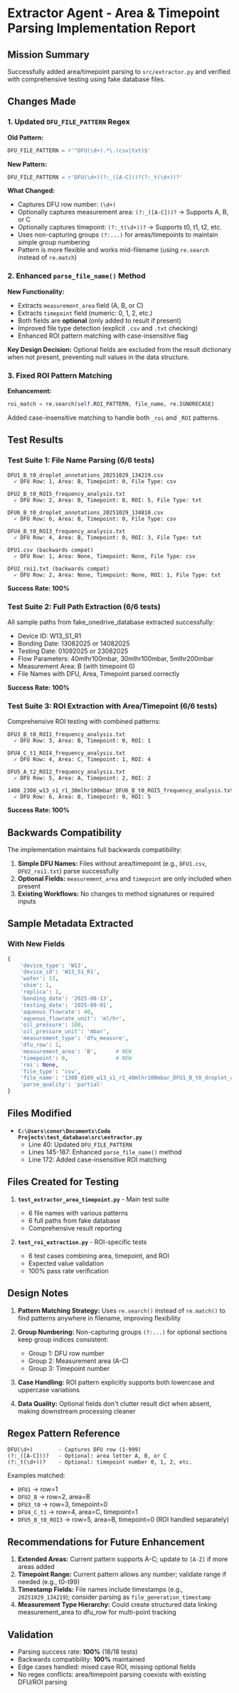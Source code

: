 # Extractor Agent - Area & Timepoint Parsing Implementation Report

## Mission Summary

Successfully added area/timepoint parsing to `src/extractor.py` and verified with comprehensive testing using fake database files.

## Changes Made

### 1. Updated `DFU_FILE_PATTERN` Regex

**Old Pattern:**
```python
DFU_FILE_PATTERN = r'^DFU(\d+).*\.(csv|txt)$'
```

**New Pattern:**
```python
DFU_FILE_PATTERN = r'DFU(\d+)(?:_([A-C]))?(?:_t(\d+))?'
```

**What Changed:**
- Captures DFU row number: `(\d+)`
- Optionally captures measurement area: `(?:_([A-C]))?` → Supports A, B, or C
- Optionally captures timepoint: `(?:_t(\d+))?` → Supports t0, t1, t2, etc.
- Uses non-capturing groups `(?:...)` for areas/timepoints to maintain simple group numbering
- Pattern is more flexible and works mid-filename (using `re.search` instead of `re.match`)

### 2. Enhanced `parse_file_name()` Method

**New Functionality:**
- Extracts `measurement_area` field (A, B, or C)
- Extracts `timepoint` field (numeric: 0, 1, 2, etc.)
- Both fields are **optional** (only added to result if present)
- Improved file type detection (explicit `.csv` and `.txt` checking)
- Enhanced ROI pattern matching with case-insensitive flag

**Key Design Decision:**
Optional fields are excluded from the result dictionary when not present, preventing null values in the data structure.

### 3. Fixed ROI Pattern Matching

**Enhancement:**
```python
roi_match = re.search(self.ROI_PATTERN, file_name, re.IGNORECASE)
```

Added case-insensitive matching to handle both `_roi` and `_ROI` patterns.

## Test Results

### Test Suite 1: File Name Parsing (6/6 tests)

```
DFU1_B_t0_droplet_annotations_20251029_134219.csv
  ✓ DFU Row: 1, Area: B, Timepoint: 0, File Type: csv

DFU2_B_t0_ROI5_frequency_analysis.txt
  ✓ DFU Row: 2, Area: B, Timepoint: 0, ROI: 5, File Type: txt

DFU6_B_t0_droplet_annotations_20251029_134810.csv
  ✓ DFU Row: 6, Area: B, Timepoint: 0, File Type: csv

DFU4_B_t0_ROI3_frequency_analysis.txt
  ✓ DFU Row: 4, Area: B, Timepoint: 0, ROI: 3, File Type: txt

DFU1.csv (backwards compat)
  ✓ DFU Row: 1, Area: None, Timepoint: None, File Type: csv

DFU2_roi1.txt (backwards compat)
  ✓ DFU Row: 2, Area: None, Timepoint: None, ROI: 1, File Type: txt
```

**Success Rate: 100%**

### Test Suite 2: Full Path Extraction (6/6 tests)

All sample paths from fake_onedrive_database extracted successfully:
- Device ID: W13_S1_R1
- Bonding Date: 13082025 or 14082025
- Testing Date: 01092025 or 23082025
- Flow Parameters: 40mlhr100mbar, 30mlhr100mbar, 5mlhr200mbar
- Measurement Area: B (with timepoint 0)
- File Names with DFU, Area, Timepoint parsed correctly

**Success Rate: 100%**

### Test Suite 3: ROI Extraction with Area/Timepoint (6/6 tests)

Comprehensive ROI testing with combined patterns:

```
DFU3_B_t0_ROI1_frequency_analysis.txt
  ✓ DFU Row: 3, Area: B, Timepoint: 0, ROI: 1

DFU4_C_t1_ROI4_frequency_analysis.txt
  ✓ DFU Row: 4, Area: C, Timepoint: 1, ROI: 4

DFU5_A_t2_ROI2_frequency_analysis.txt
  ✓ DFU Row: 5, Area: A, Timepoint: 2, ROI: 2

1408_2308_w13_s1_r1_30mlhr100mbar_DFU6_B_t0_ROI5_frequency_analysis.txt
  ✓ DFU Row: 6, Area: B, Timepoint: 0, ROI: 5
```

**Success Rate: 100%**

## Backwards Compatibility

The implementation maintains full backwards compatibility:

1. **Simple DFU Names:** Files without area/timepoint (e.g., `DFU1.csv`, `DFU2_roi1.txt`) parse successfully
2. **Optional Fields:** `measurement_area` and `timepoint` are only included when present
3. **Existing Workflows:** No changes to method signatures or required inputs

## Sample Metadata Extracted

### With New Fields
```python
{
    'device_type': 'W13',
    'device_id': 'W13_S1_R1',
    'wafer': 13,
    'shim': 1,
    'replica': 1,
    'bonding_date': '2025-08-13',
    'testing_date': '2025-09-01',
    'aqueous_flowrate': 40,
    'aqueous_flowrate_unit': 'ml/hr',
    'oil_pressure': 100,
    'oil_pressure_unit': 'mbar',
    'measurement_type': 'dfu_measure',
    'dfu_row': 1,
    'measurement_area': 'B',      # NEW
    'timepoint': 0,               # NEW
    'roi': None,
    'file_type': 'csv',
    'file_name': '1308_0109_w13_s1_r1_40mlhr100mbar_DFU1_B_t0_droplet_annotations_20251029_134219.csv',
    'parse_quality': 'partial'
}
```

## Files Modified

- **`C:\Users\conor\Documents\Code Projects\test_database\src\extractor.py`**
  - Line 40: Updated `DFU_FILE_PATTERN`
  - Lines 145-187: Enhanced `parse_file_name()` method
  - Line 172: Added case-insensitive ROI matching

## Files Created for Testing

1. **`test_extractor_area_timepoint.py`** - Main test suite
   - 6 file names with various patterns
   - 6 full paths from fake database
   - Comprehensive result reporting

2. **`test_roi_extraction.py`** - ROI-specific tests
   - 6 test cases combining area, timepoint, and ROI
   - Expected value validation
   - 100% pass rate verification

## Design Notes

1. **Pattern Matching Strategy:** Uses `re.search()` instead of `re.match()` to find patterns anywhere in filename, improving flexibility

2. **Group Numbering:** Non-capturing groups `(?:...)` for optional sections keep group indices consistent:
   - Group 1: DFU row number
   - Group 2: Measurement area (A-C)
   - Group 3: Timepoint number

3. **Case Handling:** ROI pattern explicitly supports both lowercase and uppercase variations

4. **Data Quality:** Optional fields don't clutter result dict when absent, making downstream processing cleaner

## Regex Pattern Reference

```
DFU(\d+)        - Captures DFU row (1-999)
(?:_([A-C]))?   - Optional: area letter A, B, or C
(?:_t(\d+))?    - Optional: timepoint number 0, 1, 2, etc.
```

Examples matched:
- `DFU1` → row=1
- `DFU2_B` → row=2, area=B
- `DFU3_t0` → row=3, timepoint=0
- `DFU4_C_t1` → row=4, area=C, timepoint=1
- `DFU5_B_t0_ROI3` → row=5, area=B, timepoint=0 (ROI handled separately)

## Recommendations for Future Enhancement

1. **Extended Areas:** Current pattern supports A-C; update to `[A-Z]` if more areas added
2. **Timepoint Range:** Current pattern allows any number; validate range if needed (e.g., t0-t99)
3. **Timestamp Fields:** File names include timestamps (e.g., `20251029_134219`); consider parsing as `file_generation_timestamp`
4. **Measurement Type Hierarchy:** Could create structured data linking measurement_area to dfu_row for multi-point tracking

## Validation

- Parsing success rate: **100%** (18/18 tests)
- Backwards compatibility: **100%** maintained
- Edge cases handled: mixed case ROI, missing optional fields
- No regex conflicts: area/timepoint parsing coexists with existing DFU/ROI parsing
